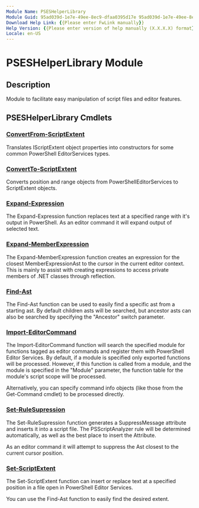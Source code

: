 ```yaml
---
Module Name: PSESHelperLibrary
Module Guid: 95ad039d-1e7e-49ee-8ec9-dfaa0395d17e 95ad039d-1e7e-49ee-8ec9-dfaa0395d17e
Download Help Link: {{Please enter FwLink manually}}
Help Version: {{Please enter version of help manually (X.X.X.X) format}}
Locale: en-US
---
```


# PSESHelperLibrary Module

## Description

Module to facilitate easy manipulation of script files and editor features.

## PSESHelperLibrary Cmdlets

### [ConvertFrom-ScriptExtent](ConvertFrom-ScriptExtent.md)

Translates IScriptExtent object properties into constructors for some common PowerShell EditorServices types.

### [ConvertTo-ScriptExtent](ConvertTo-ScriptExtent.md)

Converts position and range objects from PowerShellEditorServices to ScriptExtent objects.

### [Expand-Expression](Expand-Expression.md)

The Expand-Expression function replaces text at a specified range with it's output in PowerShell. As an editor command it will expand output of selected text.

### [Expand-MemberExpression](Expand-MemberExpression.md)

The Expand-MemberExpression function creates an expression for the closest MemberExpressionAst to the cursor in the current editor context. This is mainly to assist with creating expressions to access private members of .NET classes through reflection.

### [Find-Ast](Find-Ast.md)

The Find-Ast function can be used to easily find a specific ast from a starting ast.  By
default children asts will be searched, but ancestor asts can also be searched by specifying
the "Ancestor" switch parameter.

### [Import-EditorCommand](Import-EditorCommand.md)

The Import-EditorCommand function will search the specified module for functions tagged as editor commands and register them with PowerShell Editor Services. By default, if a module is specified only exported functions will be processed. However, if this function is called from a module, and the module is specified in the "Module" parameter, the function table for the module's script scope will be processed.

Alternatively, you can specify command info objects (like those from the Get-Command cmdlet) to be processed directly.

### [Set-RuleSupression](Set-RuleSupression.md)

The Set-RuleSupression function generates a SuppressMessage attribute and inserts it into a script file. The PSScriptAnalyzer rule will be determined automatically, as well as the best place to insert the Attribute.

As an editor command it will attempt to suppress the Ast closest to the current cursor position.

### [Set-ScriptExtent](Set-ScriptExtent.md)

The Set-ScriptExtent function can insert or replace text at a specified position in a file open in PowerShell Editor Services.

You can use the Find-Ast function to easily find the desired extent.